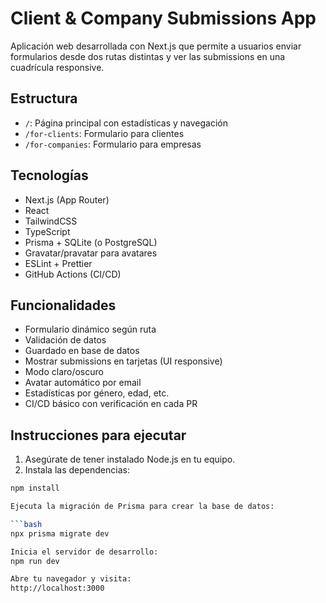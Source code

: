 # Client & Company Submissions App

Aplicación web desarrollada con Next.js que permite a usuarios enviar formularios desde dos rutas distintas y ver las submissions en una cuadrícula responsive.

## Estructura

- `/`: Página principal con estadísticas y navegación
- `/for-clients`: Formulario para clientes
- `/for-companies`: Formulario para empresas

## Tecnologías

- Next.js (App Router)
- React
- TailwindCSS
- TypeScript
- Prisma + SQLite (o PostgreSQL)
- Gravatar/pravatar para avatares
- ESLint + Prettier
- GitHub Actions (CI/CD)

## Funcionalidades

- Formulario dinámico según ruta
- Validación de datos
- Guardado en base de datos
- Mostrar submissions en tarjetas (UI responsive)
- Modo claro/oscuro
- Avatar automático por email
- Estadísticas por género, edad, etc.
- CI/CD básico con verificación en cada PR

## Instrucciones para ejecutar

1. Asegúrate de tener instalado Node.js en tu equipo.
2. Instala las dependencias:

```bash
npm install

Ejecuta la migración de Prisma para crear la base de datos:

```bash
npx prisma migrate dev

Inicia el servidor de desarrollo:
npm run dev

Abre tu navegador y visita:
http://localhost:3000
